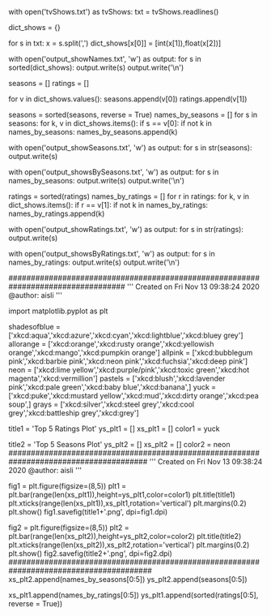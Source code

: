 with open('tvShows.txt') as tvShows:
        txt = tvShows.readlines()

dict_shows = {}

for s in txt:
        x = s.split(',')
        dict_shows[x[0]] = [int(x[1]),float(x[2])]

with open('output_showNames.txt', 'w') as output:
        for s in sorted(dict_shows):
                output.write(s)
                output.write('\n')


seasons = []
ratings = []

for v in dict_shows.values():
        seasons.append(v[0])
        ratings.append(v[1])


seasons = sorted(seasons, reverse = True)
names_by_seasons = []
for s in seasons:
        for k, v in dict_shows.items():
                if s == v[0]:
                        if not k in names_by_seasons:
                                names_by_seasons.append(k)

with open('output_showSeasons.txt', 'w') as output:
        for s in str(seasons):
                output.write(s)
                
with open('output_showsBySeasons.txt', 'w') as output:
        for s in names_by_seasons:
                output.write(s)
                output.write('\n')


ratings = sorted(ratings)
names_by_ratings = []
for r in ratings:
        for k, v in dict_shows.items():
                if r == v[1]:
                        if not k in names_by_ratings:
                                names_by_ratings.append(k)

with open('output_showRatings.txt', 'w') as output:
        for s in str(ratings):
                output.write(s)

with open('output_showsByRatings.txt', 'w') as output:
        for s in names_by_ratings:
                output.write(s)
                output.write('\n')

##################################################################################
'''
Created on Fri Nov 13 09:38:24 2020
@author: aisli
'''

import matplotlib.pyplot as plt

shadesofblue = ['xkcd:aqua','xkcd:azure','xkcd:cyan','xkcd:lightblue','xkcd:bluey grey']
allorange = ['xkcd:orange','xkcd:rusty orange','xkcd:yellowish orange','xkcd:mango','xkcd:pumpkin orange']
allpink = ['xkcd:bubblegum pink','xkcd:barbie pink','xkcd:neon pink','xkcd:fuchsia','xkcd:deep pink']
neon = ['xkcd:lime yellow','xkcd:purple/pink','xkcd:toxic green','xkcd:hot magenta','xkcd:vermillion']
pastels = ['xkcd:blush','xkcd:lavender pink','xkcd:pale green','xkcd:baby blue','xkcd:banana',]
yuck = ['xkcd:puke','xkcd:mustard yellow','xkcd:mud','xkcd:dirty orange','xkcd:pea soup',]
grays = ['xkcd:silver','xkcd:steel grey','xkcd:cool grey','xkcd:battleship grey','xkcd:grey']

title1 = 'Top 5 Ratings Plot'
ys_plt1 = []
xs_plt1 = []
color1 = yuck

title2 = 'Top 5 Seasons Plot'
ys_plt2 = []
xs_plt2 = []
color2 = neon
#######################################################################################
'''
Created on Fri Nov 13 09:38:24 2020
@author: aisli
'''

fig1 = plt.figure(figsize=(8,5))
plt1 = plt.bar(range(len(xs_plt1)),height=ys_plt1,color=color1)
plt.title(title1)
plt.xticks(range(len(xs_plt1)),xs_plt1,rotation='vertical')
plt.margins(0.2)
plt.show()
fig1.savefig(title1+'.png', dpi=fig1.dpi)

fig2 = plt.figure(figsize=(8,5))
plt2 = plt.bar(range(len(xs_plt2)),height=ys_plt2,color=color2)
plt.title(title2)
plt.xticks(range(len(xs_plt2)),xs_plt2,rotation='vertical')
plt.margins(0.2)
plt.show()
fig2.savefig(title2+'.png', dpi=fig2.dpi)
########################################################################################
xs_plt2.append(names_by_seasons[0:5])
ys_plt2.append(seasons[0:5])


xs_plt1.append(names_by_ratings[0:5])
ys_plt1.append(sorted(ratings[0:5], reverse = True))

